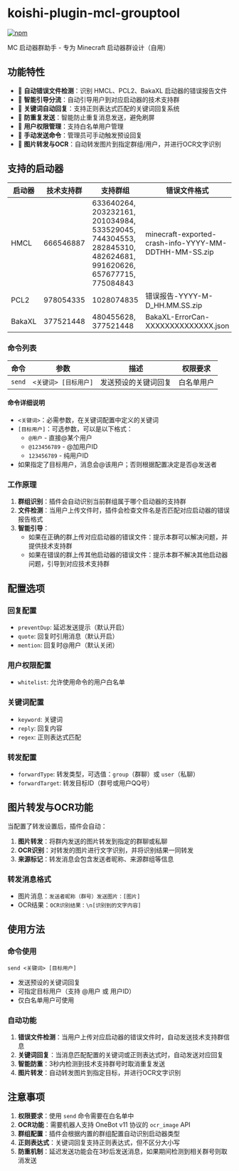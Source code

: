 # koishi-plugin-mcl-grouptool

[![npm](https://img.shields.io/npm/v/koishi-plugin-mcl-grouptool?style=flat-square)](https://www.npmjs.com/package/koishi-plugin-mcl-grouptool)

MC 启动器群助手 - 专为 Minecraft 启动器群设计（自用）

## 功能特性

- 🔧 **自动错误文件检测**：识别 HMCL、PCL2、BakaXL 启动器的错误报告文件
- 🔀 **智能引导分流**：自动引导用户到对应启动器的技术支持群
- 🎯 **关键词自动回复**：支持正则表达式匹配的关键词回复系统
- 🚫 **防重复发送**：智能防止重复消息发送，避免刷屏
- 👥 **用户权限管理**：支持白名单用户管理
- 📝 **手动发送命令**：管理员可手动触发预设回复
- 📸 **图片转发与OCR**：自动转发图片到指定群组/用户，并进行OCR文字识别

## 支持的启动器

| 启动器 | 技术支持群 | 支持群组 | 错误文件格式 |
|--------|------------|----------|--------------|
| HMCL | 666546887 | 633640264, 203232161, 201034984, 533529045, 744304553, 282845310, 482624681, 991620626, 657677715, 775084843 | minecraft-exported-crash-info-YYYY-MM-DDTHH-MM-SS.zip |
| PCL2 | 978054335 | 1028074835 | 错误报告-YYYY-M-D_HH.MM.SS.zip |
| BakaXL | 377521448 | 480455628, 377521448 | BakaXL-ErrorCan-XXXXXXXXXXXXXX.json |

### 命令列表

| 命令 | 参数 | 描述 | 权限要求 |
|------|------|------|----------|
| `send` | `<关键词> [目标用户]` | 发送预设的关键词回复 | 白名单用户 |

#### 命令详细说明

- `<关键词>`：必需参数，在关键词配置中定义的关键词
- `[目标用户]`：可选参数，可以是以下格式：
  - `@用户` - 直接@某个用户
  - `@123456789` - @加用户ID
  - `123456789` - 纯用户ID
- 如果指定了目标用户，消息会@该用户；否则根据配置决定是否@发送者

### 工作原理

1. **群组识别**：插件会自动识别当前群组属于哪个启动器的支持群
2. **文件检测**：当用户上传文件时，插件会检查文件名是否匹配对应启动器的错误报告格式
3. **智能引导**：
   - 如果在正确的群上传对应启动器的错误文件：提示本群可以解决问题，并提供技术支持群
   - 如果在错误的群上传其他启动器的错误文件：提示本群不解决其他启动器问题，引导到对应技术支持群

## 配置选项

### 回复配置

- `preventDup`: 延迟发送提示（默认开启）
- `quote`: 回复时引用消息（默认开启）
- `mention`: 回复时@用户（默认关闭）

### 用户权限配置

- `whitelist`: 允许使用命令的用户白名单

### 关键词配置

- `keyword`: 关键词
- `reply`: 回复内容
- `regex`: 正则表达式匹配

### 转发配置

- `forwardType`: 转发类型，可选值：`group`（群聊）或 `user`（私聊）
- `forwardTarget`: 转发目标ID（群号或用户QQ号）

## 图片转发与OCR功能

当配置了转发设置后，插件会自动：

1. **图片转发**：将群内发送的图片转发到指定的群聊或私聊
2. **OCR识别**：对转发的图片进行文字识别，并将识别结果一同转发
3. **来源标记**：转发消息会包含发送者昵称、来源群组等信息

### 转发消息格式

- 图片消息：`发送者昵称（群号）发送图片：[图片]`
- OCR结果：`OCR识别结果：\n[识别到的文字内容]`

## 使用方法

### 命令使用

```text
send <关键词> [目标用户]
```

- 发送预设的关键词回复
- 可指定目标用户（支持 @用户 或 用户ID）
- 仅白名单用户可使用

### 自动功能

1. **错误文件检测**：当用户上传对应启动器的错误文件时，自动发送技术支持群信息
2. **关键词回复**：当消息匹配配置的关键词或正则表达式时，自动发送对应回复
3. **智能防重**：3秒内检测到技术支持群号时取消重复发送
4. **图片转发**：自动转发图片到指定目标，并进行OCR文字识别

## 注意事项

1. **权限要求**：使用 `send` 命令需要在白名单中
2. **OCR功能**：需要机器人支持 OneBot v11 协议的 `ocr_image` API
3. **群组配置**：插件会根据内置的群组配置自动识别启动器类型
4. **正则表达式**：关键词回复支持正则表达式，但不区分大小写
5. **防重机制**：延迟发送功能会在3秒后发送消息，如果期间检测到相关群号则取消发送
